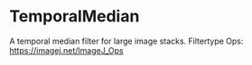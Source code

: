 # TemporalMedian
A temporal median filter for large image stacks. 
Filtertype Ops: https://imagej.net/ImageJ_Ops
